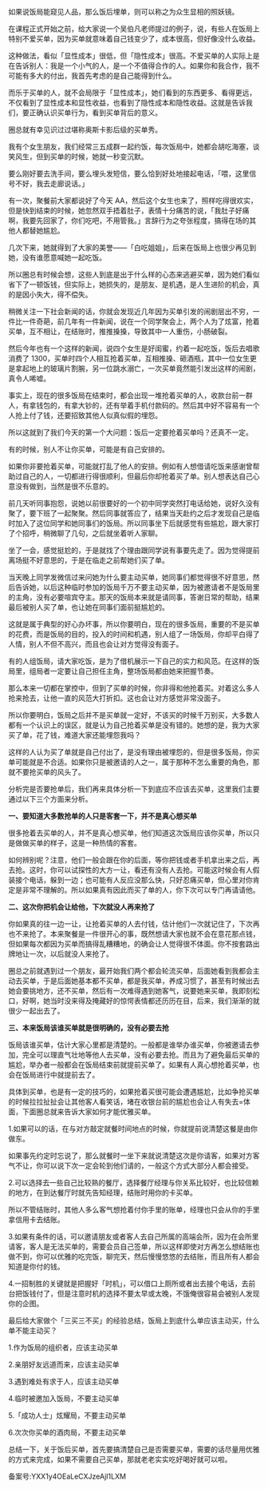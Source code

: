 如果说饭局能窥见人品，那么饭后埋单，则可以称之为众生显相的照妖镜。

在课程正式开始之前，给大家说一个吴伯凡老师提过的例子，说，有些人在饭局上特别不爱买单，因为买单就意味着自己钱变少了，成本很高，但好像没什么收益。

这种做法，看似「显性成本」很低，但「隐性成本」很高。不爱买单的人实际上是在告诉别人：我是一个小气的人，是一个不值得合作的人。如果你和我合作，我不可能有多大的付出，我首先考虑的是自己能得到什么。

而乐于买单的人，就不会局限于「显性成本」，她们看到的东西更多、看得更远，不仅看到了显性成本和显性收益，也看到了隐性成本和隐性收益。这就是告诉我们，要正确认识买单行为，看到买单背后的意义。

圈总就有幸见识过过堪称奥斯卡影后级的买单秀。

我有个女生朋友，我们经常三五成群一起约饭，每次饭局中，她都会胡吃海塞，谈笑风生，但到买单的时候，她就一秒变沉默。

要么刚好要去洗手间，要么埋头发短信，要么恰到好处地接起电话，「喂，这里信号不好，我去走廊说话。」

有一次，聚餐前大家都说好了今天 AA，然后这个女生也来了，照样吃得很欢实，但是快到结束的时候，她忽然双手捂着肚子，表情十分痛苦的说，「我肚子好痛啊，我要先回家了，你们吃吧，不用管我。」言辞行为之夸张程度，搞得在场的其他人都替她尴尬。

几次下来，她就得到了大家的美誉——「白吃姐姐」，后来在饭局上也很少再见到她，没有谁愿意喊她一起吃饭。

所以圈总有时候会想，这些人到底是出于什么样的心态来逃避买单，因为她们看似省下了一顿饭钱，但实际上，她损失的，是朋友、是机遇，是人生进阶的机会，真的是因小失大，得不偿失。

稍微关注一下社会新闻的话，你就会发现近几年因为买单引发的闹剧层出不穷，一件比一件奇葩，前几年有一件新闻，说在一个同学聚会上，两个人为了炫富，抢着买单，互不相让，在结账时，推推搡搡，导致其中一人重伤，小肠破裂。

然后今年也有一个这样的新闻，说四个女生是好闺蜜，约着一起吃饭，饭后去唱歌消费了 1300，买单时四个人相互抢着买单，互相推搡、砸酒瓶，其中一位女生更是拿起地上的玻璃片割腕，另一位跳水溺亡，一次买单竟然能引发出这样的闹剧，真令人唏嘘。

事实上，现在的很多饭局在结束时，都会出现一堆抢着买单的人，收款台前一群人，有拿钱包的，有拿大钞的，还有举着手机付款码的。然后其中好不容易有一个人抢上付了钱，还要招致其他人似真似假的埋怨。

所以这就到了我们今天的第一个大问题：饭后一定要抢着买单吗？还真不一定。

有的时候，别人不让你买单，可能是有自己安排的。

如果你非要抢着买单，可能就打乱了他人的安排。例如有人想借请吃饭来感谢曾帮助过自己的人，一切都进行得很顺利，但最后你却抢着买了单。别人想表达自己心意没有做到，当然是很不乐意的。

前几天听同事抱怨，说她以前很要好的一个初中同学突然打电话给她，说好久没有聚了，要下班了一起聚聚。然后同事就答应了，结果当天赴约之后才发现自己是临时加入了这位同学和她同事们的饭局。所以同事坐下后就感觉有些尴尬，跟大家打了个招呼，稍微聊了几句，之后就坐着听人家聊。

坐了一会，感觉挺尬的，于是就找了个理由跟同学说有事要先走了。因为觉得提前离场挺不好意思的，于是在临走之前帮她们买了单。

当天晚上同学发微信过来问她为什么要主动买单，她同事们都觉得很不好意思，然后告诉她，以后这种临时参加的饭局千万不要主动买单，因为被邀请者不是饭局里的主角，没有必要喧宾夺主。那天的饭局本来就是请同事，答谢日常的帮助，结果最后被别人买了单，也让她在同事们面前挺尴尬的。

这就是属于典型的好心办坏事，所以你要明白，现在的很多饭局，重要的不是买单的花费，而是饭局的目的，投入的时间和机遇，别人组了一场饭局，你却平白得了人情，别人不但不高兴，而且也会让对方觉得没有面子。

有的人组饭局，请大家吃饭，是为了借机展示一下自己的实力和风范。在这样的饭局里，组局者一定要让自己担任主角，整场饭局都由她来把握节奏。

那么本来一切都在掌控中，但到了买单的时候，你非得和他抢着买。对着这么多人抢来抢去，让他一直的风范大打折扣。这也会让对方感觉非常没面子。

所以你要明白，饭局之后并不是买单就一定好，不该买的时候千万别买，大多数人都有一个认识上的误区，就是认为自己抢着买单是没有错的。她想的是，我为大家买了单，花了钱，难道大家还能埋怨我吗？

这样的人认为买了单就是自己付出了，是没有理由被埋怨的，但是很多饭局，你买单可能就是不合适。如果你只是被邀请的人之一，属于那种不怎么重要的角色，那就不要抢买单的风头了。

分析完是否要抢单后，我们再来具体分析一下到底应不应该去买单，这里我们主要通过以下三个方面来分析。

**一、要知道大多数抢单的人只是客套一下，并不是真心想买单**

很多抢着去买单的人，并不是真心想买单，他们知道这次饭局应该你买单，所以只是做做买单的样子，这是一种热情的客套。

如何辨别呢？注意，他们一般会跟在你的后面，等你把钱或者手机拿出来之后，再去抢。这时，你可以试探性的大方一让，看还有没有人去抢。可能这时候会有人假装接个电话，躲到一边；也可能有人反应没那么快，只好忍痛买单，但心里对你肯定是非常不理解的。所以如果真有因此而买了单的人，你下次可以专门再请请他。

**二、这次你把机会让给他，下次就没人再来抢了**

你如果真的往一边一让，让抢着买单的人去付钱，估计他们一次就记住了，下次再也不来抢了。本来聚餐是一件很开心的事，既然想请大家也就不会在意花那点钱，但如果每次都因为买单而搞得乱糟糟地，的确会让人觉得很不体面。你不按套路出牌地让一次，以后就没人来抢了。

圈总之前就遇到过一个朋友，最开始我们两个都会轮流买单，后面她看到我都会主动去买单，于是后面她基本都不买单，都是我买单，养成习惯了，甚至有时候出去她会要挑地方，还不买单，然后有一次难得遇到她客气，说要她来买单，我即刻松口，好啊，她当时没来得及掩藏好的惊愕表情都还历历在目，后来，我们渐渐的就很少一起出去了。

**三、本来饭局该谁买单就是很明确的，没有必要去抢**

饭局该谁买单，估计大家心里都是清楚的。一般都是谁举办谁买单，你被邀请去参加，完全可以理直气壮地等他人去买单，没有必要去抢。而且为了避免最后买单的尴尬，举办者一般都会在饭局结束前就提前买单了。如果有人真心想抢着买单，也会在饭局进行中就提前去了。

具体到买单，也是有一定的技巧的，如果抢着买很可能会遭遇尴尬，比如争抢买单的时候拉拉扯扯会让其他客人看笑话，堵在收银台前的尴尬也会让人有失去=体面，下面圈总就来告诉大家如何才能优雅买单。

1.如果可以的话，在与对方敲定就餐时间地点的时候，你就提前说清楚这餐是由你做东。

如果事先约定时忘说了，那么就餐时一坐下来就说清楚这次是你请客，如果对方客气不让，你可以说下次一定会轮到他们请的，一般这个方式大部分人都会接受。

2.可以选择去一些自己比较熟的餐厅，选择餐厅经理与你关系比较好，也比较信赖的地方，在到达餐厅时就先告知经理，结账时用你的卡买单。

所以不管结账时，其他人多么客气想抢着付你手里的账单，经理也只会从你的手里拿信用卡去结账。

3.如果有条件的话，可以邀请朋友或者客人去自己所属的高端会所，因为在会所里请客，客人是无法买单的，需要会员自己签单，所以这样即使对方再怎么想结账也做不到，你可以优雅的吃完饭，聊完天，然后慢慢悠悠的去结账，而且所有人都会知道是你付的钱。

4.一招制胜的关键就是把握好「时机」，可以借口上厕所或者出去接个电话，去前台把饭钱付了，但是注意时机的选择不要太早或太晚，不饿俺很容易会被别人发现你的企图。

最后给大家做个「三买三不买」的经验总结，饭局上到底什么单应该主动买，什么单不能主动买？

1.作为饭局的组织者，应该主动买单

2.亲朋好友远道而来，应该主动买单

3.遇到难处有求于人，应该主动买单

4.临时被邀加入饭局，不要主动买单

5.「成功人士」炫耀局，不要主动买单

6.次次你买单的酒肉局，不要主动买单

总结一下，关于饭后买单，首先要搞清楚自己是否需要买单，需要的话尽量用优雅的方式来完成，如果不需要自己买单，那就老老实实吃好喝好就可以啦。

备案号:YXX1y4OEaLeCXJzeAjI1LXM